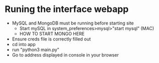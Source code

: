 
# Runing the interface webapp
- MySQL and MongoDB must be running before starting site
  - Start mySQL in system_preferences>mysql>"start mysql" (MAC)
  - HOW TO START MONGO HERE
- Ensure creds file is correctly filled out
- cd into app
- run "python3 main.py"
- Go to address displayed in console in your browser